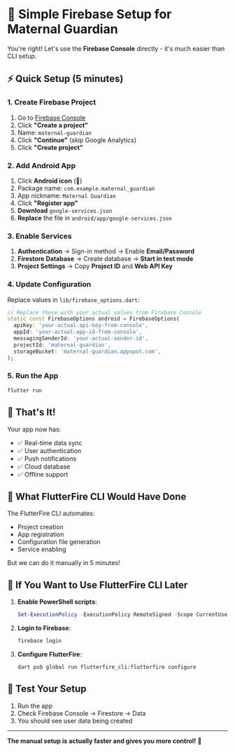 # 🚀 Simple Firebase Setup for Maternal Guardian

You're right! Let's use the **Firebase Console** directly - it's much easier than CLI setup.

## ⚡ Quick Setup (5 minutes)

### 1. Create Firebase Project
1. Go to [Firebase Console](https://console.firebase.google.com/)
2. Click **"Create a project"**
3. Name: `maternal-guardian`
4. Click **"Continue"** (skip Google Analytics)
5. Click **"Create project"**

### 2. Add Android App
1. Click **Android icon** (🤖)
2. Package name: `com.example.maternal_guardian`
3. App nickname: `Maternal Guardian`
4. Click **"Register app"**
5. **Download** `google-services.json`
6. **Replace** the file in `android/app/google-services.json`

### 3. Enable Services
1. **Authentication** → Sign-in method → Enable **Email/Password**
2. **Firestore Database** → Create database → **Start in test mode**
3. **Project Settings** → Copy **Project ID** and **Web API Key**

### 4. Update Configuration
Replace values in `lib/firebase_options.dart`:

```dart
// Replace these with your actual values from Firebase Console
static const FirebaseOptions android = FirebaseOptions(
  apiKey: 'your-actual-api-key-from-console',
  appId: 'your-actual-app-id-from-console', 
  messagingSenderId: 'your-actual-sender-id',
  projectId: 'maternal-guardian',
  storageBucket: 'maternal-guardian.appspot.com',
);
```

### 5. Run the App
```bash
flutter run
```

## 🎉 That's It!

Your app now has:
- ✅ Real-time data sync
- ✅ User authentication  
- ✅ Push notifications
- ✅ Cloud database
- ✅ Offline support

## 🔧 What FlutterFire CLI Would Have Done

The FlutterFire CLI automates:
- Project creation
- App registration
- Configuration file generation
- Service enabling

But we can do it manually in 5 minutes! 

## 🚨 If You Want to Use FlutterFire CLI Later

1. **Enable PowerShell scripts**:
   ```powershell
   Set-ExecutionPolicy -ExecutionPolicy RemoteSigned -Scope CurrentUser
   ```

2. **Login to Firebase**:
   ```bash
   firebase login
   ```

3. **Configure FlutterFire**:
   ```bash
   dart pub global run flutterfire_cli:flutterfire configure
   ```

## 📱 Test Your Setup

1. Run the app
2. Check Firebase Console → Firestore → Data
3. You should see user data being created

---

**The manual setup is actually faster and gives you more control!** 🎯 